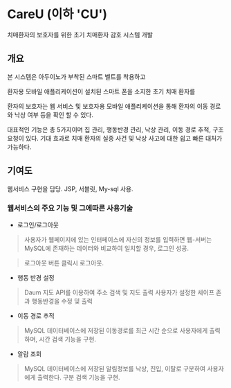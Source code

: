 # CareU (이하 'CU')
치매환자의 보호자를 위한 초기 치매환자 감호 시스템 개발

## 개요
본 시스템은 아두이노가 부착된 스마트 벨트를 착용하고 

환자용 모바일 애플리케이션이 설치된 스마트 폰을 소지한 초기 치매 환자를 

환자의 보호자는 웹 서비스 및 보호자용 모바일 애플리케이션을 통해 환자의 이동 경로와 낙상 여부 등을 확인 할 수 있다. 
<p>
대표적인 기능은 총 5가지이며 집 관리, 행동반경 관리, 낙상 관리, 이동 경로 추적, 구조 요청이 있다. 기대 효과로 치매 환자의 실종 사건 및 낙상 사고에 대한 쉽고 빠른 대처가 가능하다.
  
  
## 기여도
웹서비스 구현을 담당.
JSP, 서블릿, My-sql 사용.

### 웹서비스의 주요 기능 및 그에따른 사용기술
+ 로그인/로그아웃
> 사용자가 웹페이지에 있는 인터페이스에 자신의 정보를 입력하면 웹-서버는 MySQL에 존재하는 데이터와 비교하여 일치할 경우, 로그인 성공.

> 로그아웃 버튼 클릭시 로그아웃.

+ 행동 반경 설정
> Daum 지도 API를 이용하여 주소 검색 및 지도 출력
> 사용자가 설정한 세이프 존과 행동반경을 수정 및 출력

+ 이동 경로 추적
> MySQL 데이터베이스에 저장된 이동경로를 최근 시간 순으로 사용자에게 출력하며, 시간 검색 기능을 구현.

+ 알람 조회
> MySQL 데이터베이스에 저장된 알림정보를 낙상, 진입, 이탈로 구분하여 사용자에게 출력한다. 구분 검색 기능을 구현.


